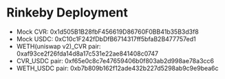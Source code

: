 # Rinkeby Deployment
 - Mock CVR:  0x1d505B1B28fbF456619D86760F0BB41b35B3d3f8
 - Mock USDC: 0xC10c1F242fDbDfB6714317ff5bfaB2B477757ed1
 - WETH(uniswap v2)_CVR pair: 0xaf93ce2f26fda14d8a17c531e22ae841408c0747
 - CVR_USDC pair: 0xf65e0c8c7e47659406b0f803ab2d998ae78a3cc6
 - WETH_USDC pair: 0xb7b809b162f12ade432b227d5298ab9c9e9bea6c